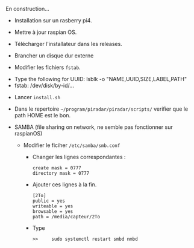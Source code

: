 En construction...

+ Installation sur un rasberry pi4.

+ Mettre à jour raspian OS.

+ Télécharger l'installateur dans les releases.

+ Brancher un disque dur externe

+ Modifier les fichiers `fstab`.
 - Type the following for UUID: lsblk -o "NAME,UUID,SIZE,LABEL,PATH"
 - fstab: /dev/disk/by-id/...


+ Lancer `install.sh`

+ Dans le repertoire `~/program/piradar/piradar/scripts/` verifier que le path HOME est le bon.


+ SAMBA (file sharing on network, ne semble pas fonctionner sur raspianOS) 
  + Modifier le ficiher `/etc/samba/smb.conf`
    + Changer les lignes correspondantes :
      ```
      create mask = 0777
      directory mask = 0777
      ```

    + Ajouter ces lignes à la fin.
      ```
      [2To]
      public = yes
      writeable = yes
      browsable = yes
      path = /media/capteur/2To
      ```
    + Type
      ```
      >>     sudo systemctl restart smbd nmbd
      ```